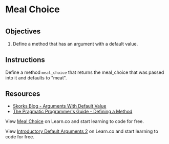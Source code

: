 # Meal Choice
#
## Objectives

1. Define a method that has an argument with a default value.

## Instructions

Define a method `meal_choice` that returns the meal_choice that was passed into it and defaults to "meat".

## Resources
* [Skorks Blog - Arguments With Default Value](http://www.skorks.com/2009/08/method-arguments-in-ruby/)
* [The Pragmatic Programmer's Guide - Defining a Method](http://phrogz.net/programmingruby/tut_methods.html)

<p data-visibility='hidden'>View <a href='https://learn.co/lessons/meal-choice' title='Meal Choice'>Meal Choice</a> on Learn.co and start learning to code for free.</p>

<p data-visibility='hidden'>View <a href='https://learn.co/lessons/meal-choice'>Introductory Default Arguments 2</a> on Learn.co and start learning to code for free.</p>

